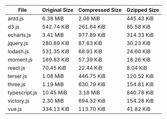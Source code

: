 | File | Original Size | Compressed Size | Gzipped Size |
| --- | --- | --- | --- |
| antd.js | 6.38 MiB | 2.06 MiB | 445.43 KiB |
| d3.js | 542.74 KiB | 261.64 KiB | 85.58 KiB |
| echarts.js | 3.41 MiB | 977.89 KiB | 314.33 KiB |
| jquery.js | 280.89 KiB | 87.83 KiB | 30.23 KiB |
| lodash.js | 531.35 KiB | 68.91 KiB | 24.60 KiB |
| moment.js | 169.83 KiB | 57.39 KiB | 18.26 KiB |
| react.js | 70.45 KiB | 22.44 KiB | 8.04 KiB |
| terser.js | 1.08 MiB | 446.75 KiB | 120.52 KiB |
| three.js | 1.19 MiB | 630.79 KiB | 154.81 KiB |
| typescript.js | 10.45 MiB | 3.18 MiB | 840.78 KiB |
| victory.js | 2.30 MiB | 694.32 KiB | 154.28 KiB |
| vue.js | 334.13 KiB | 113.70 KiB | 41.82 KiB |
